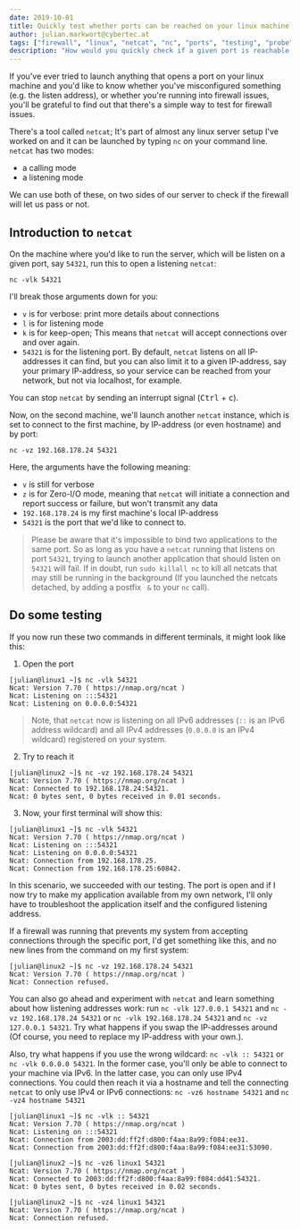 ```yaml
---
date: 2019-10-01
title: Quickly test whether ports can be reached on your linux machine
author: julian.markwort@cybertec.at
tags: ["firewall", "linux", "netcat", "nc", "ports", "testing", "probe", "listening address"] # max. 10 tags; lowercase; dash-separated
description: "How would you quickly check if a given port is reachable on your system or not, so you can go complain to the network admins? I'll show you my way." # max. 300 chars.
---
```


If you've ever tried to launch anything that opens a port on your linux machine and you'd like to know whether you've misconfigured something (e.g. the listen address), or whether you're running into firewall issues, you'll be grateful to find out that there's a simple way to test for firewall issues.

There's a tool called `netcat`; It's part of almost any linux server setup I've worked on and it can be launched by typing `nc` on your command line.
`netcat` has two modes:
- a calling mode
- a listening mode

We can use both of these, on two sides of our server to check if the firewall will let us pass or not.

## Introduction to `netcat`

On the machine where you'd like to run the server, which will be listen on a given port, say `54321`, run this to open a listening `netcat`:
```
nc -vlk 54321
```
I'll break those arguments down for you:
- `v` is for verbose: print more details about connections
- `l` is for listening mode
- `k` is for keep-open; This means that `netcat` will accept connections over and over again.
- `54321` is for the listening port. By default, `netcat` listens on all IP-addresses it can find, but you can also limit it to a given IP-address, say your primary IP-address, so your service can be reached from your network, but not via localhost, for example.


You can stop `netcat` by sending an interrupt signal (<kbd>Ctrl</kbd> + <kbd>c</kbd>).

Now, on the second machine, we'll launch another `netcat` instance, which is set to connect to the first machine, by IP-address (or even hostname) and by port:
```
nc -vz 192.168.178.24 54321
```
Here, the arguments have the following meaning:
- `v` is still for verbose
- `z` is for Zero-I/O mode, meaning that `netcat` will initiate a connection and report success or failure, but won't transmit any data
- `192.168.178.24` is my first machine's local IP-address
- `54321` is the port that we'd like to connect to.

> Please be aware that it's impossible to bind two applications to the same port. So as long as you have a `netcat` running that listens on port `54321`, trying to launch another application that should listen on `54321` will fail. If in doubt, run `sudo killall nc` to kill all netcats that may still be running in the background (If you launched the netcats detached, by adding a postfix ` &` to your `nc` call).

## Do some testing

If you now run these two commands in different terminals, it might look like this:

1. Open the port

```
[julian@linux1 ~]$ nc -vlk 54321
Ncat: Version 7.70 ( https://nmap.org/ncat )
Ncat: Listening on :::54321
Ncat: Listening on 0.0.0.0:54321
```
> Note, that `netcat` now is listening on all IPv6 addresses (`::` is an IPv6 address wildcard) and all IPv4 addresses (`0.0.0.0` is an IPv4 wildcard) registered on your system.

2. Try to reach it

```
[julian@linux2 ~]$ nc -vz 192.168.178.24 54321
Ncat: Version 7.70 ( https://nmap.org/ncat )
Ncat: Connected to 192.168.178.24:54321.
Ncat: 0 bytes sent, 0 bytes received in 0.01 seconds.
```

3. Now, your first terminal will show this:

```
[julian@linux1 ~]$ nc -vlk 54321
Ncat: Version 7.70 ( https://nmap.org/ncat )
Ncat: Listening on :::54321
Ncat: Listening on 0.0.0.0:54321
Ncat: Connection from 192.168.178.25.
Ncat: Connection from 192.168.178.25:60842.
```

In this scenario, we succeeded with our testing. The port is open and if I now try to make my application available from my own network, I'll only have to troubleshoot the application itself and the configured listening address.

If a firewall was running that prevents my system from accepting connections through the specific port, I'd get something like this, and no new lines from the command on my first system:

```
[julian@linux2 ~]$ nc -vz 192.168.178.24 54321
Ncat: Version 7.70 ( https://nmap.org/ncat )
Ncat: Connection refused.
```


You can also go ahead and experiment with `netcat` and learn something about how listening addresses work:
run `nc -vlk 127.0.0.1 54321` and `nc -vz 192.168.178.24 54321` or `nc -vlk 192.168.178.24 54321` and `nc -vz 127.0.0.1 54321`. Try what happens if you swap the IP-addresses around (Of course, you need to replace my IP-address with your own.).

Also, try what happens if you use the wrong wildcard: `nc -vlk :: 54321` or `nc -vlk 0.0.0.0 54321`. In the former case, you'll only be able to connect to your machine via IPv6. In the latter case, you can only use IPv4 connections.
You could then reach it via a hostname and tell the connecting `netcat` to only use IPv4 or IPv6 connections: `nc -vz6 hostname 54321` and `nc -vz4 hostname 54321`

```
[julian@linux1 ~]$ nc -vlk :: 54321
Ncat: Version 7.70 ( https://nmap.org/ncat )
Ncat: Listening on :::54321
Ncat: Connection from 2003:dd:ff2f:d800:f4aa:8a99:f084:ee31.
Ncat: Connection from 2003:dd:ff2f:d800:f4aa:8a99:f084:ee31:53090.
```

```
[julian@linux2 ~]$ nc -vz6 linux1 54321
Ncat: Version 7.70 ( https://nmap.org/ncat )
Ncat: Connected to 2003:dd:ff2f:d800:f4aa:8a99:f084:dd41:54321.
Ncat: 0 bytes sent, 0 bytes received in 0.02 seconds.
```

```
[julian@linux2 ~]$ nc -vz4 linux1 54321
Ncat: Version 7.70 ( https://nmap.org/ncat )
Ncat: Connection refused.
```
